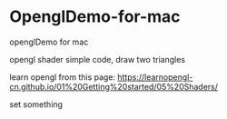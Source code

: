 # OpenglDemo-for-mac
openglDemo for mac 

opengl shader simple code, draw two triangles

learn opengl from this page: https://learnopengl-cn.github.io/01%20Getting%20started/05%20Shaders/



set something


